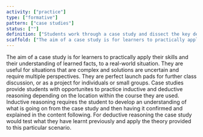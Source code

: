 ```yaml
---
activity: ["practice"]
type: ["formative"]
pattern: ["case studies"]
status: [""]
definition: ["Students work through a case study and dissect the key decision points, intended and actual outcomes, and reasons."]
scaffold: ["The aim of a case study is for learners to practically apply their skills and their understanding of learned facts, to a real-world situation. They are useful for situations that are complex and solutions are uncertain and require multiple perspectives. They are perfect launch pads for further class discussion, or as a project for individuals or small groups. Case studies provide students with opportunites to practice inductive and deductive reasoning depending on the location within the course they are used. Inductive reasoning requires the student to develop an understanding of what is going on from the case study and then having it confirmed and explained in the content following. For deductive reasoning the case study would test what they have learnt previously and apply the theory provided to this particular scenario.  "]
---
```


The aim of a case study is for learners to practically apply their skills and their understanding of learned facts, to a real-world situation. They are useful for situations that are complex and solutions are uncertain and require multiple perspectives. They are perfect launch pads for further class discussion, or as a project for individuals or small groups. Case studies provide students with opportunites to practice inductive and deductive reasoning depending on the location within the course they are used. Inductive reasoning requires the student to develop an understanding of what is going on from the case study and then having it confirmed and explained in the content following. For deductive reasoning the case study would test what they have learnt previously and apply the theory provided to this particular scenario.  
